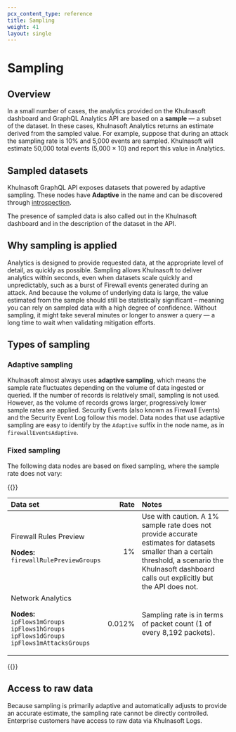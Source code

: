 ```yaml
---
pcx_content_type: reference
title: Sampling
weight: 41
layout: single
---
```


# Sampling

## Overview

In a small number of cases, the analytics provided on the Khulnasoft dashboard and GraphQL Analytics API are based on a **sample** — a subset of the dataset. In these cases, Khulnasoft Analytics returns an estimate derived from the sampled value. For example, suppose that during an attack the sampling rate is 10% and 5,000 events are sampled. Khulnasoft will estimate 50,000 total events (5,000 × 10) and report this value in Analytics.

## Sampled datasets

Khulnasoft GraphQL API exposes datasets that powered by adaptive sampling. These
nodes have **Adaptive** in the name and can be discovered through
[introspection][1].

The presence of sampled data is also called out in the Khulnasoft dashboard and
in the description of the dataset in the API.

## Why sampling is applied

Analytics is designed to provide requested data, at the appropriate level of detail, as quickly as possible. Sampling allows Khulnasoft to deliver analytics within seconds, even when datasets scale quickly and unpredictably, such as a burst of Firewall events generated during an attack. And because the volume of underlying data is large, the value estimated from the sample should still be statistically significant – meaning you can rely on sampled data with a high degree of confidence. Without sampling, it might take several minutes or longer to answer a query — a long time to wait when validating mitigation efforts.

## Types of sampling

### Adaptive sampling

Khulnasoft almost always uses **adaptive sampling**, which means the sample rate fluctuates depending on the volume of data ingested or queried. If the number of records is relatively small, sampling is not used. However, as the volume of records grows larger, progressively lower sample rates are applied. Security Events (also known as Firewall Events) and the Security Event Log follow this model. Data nodes that use adaptive sampling are easy to identify by the `Adaptive` suffix in the node name, as in `firewallEventsAdaptive`.

### Fixed sampling

The following data nodes are based on fixed sampling, where the sample rate does not vary:

{{<table-wrap>}}

| Data set                                                                                                                                                                                                                                                                                                                             |                 Rate | Notes                                                                                                                                                                                                                   |
| :----------------------------------------------------------------------------------------------------------------------------------------------------------------------------------------------------------------------------------------------------------------------------------------------------------------------------------- | -------------------: | :---------------------------------------------------------------------------------------------------------------------------------------------------------------------------------------------------------------------- |
| Firewall Rules Preview<br /><p><b>Nodes:</b><br />`firewallRulePreviewGroups`</p>                                                                                                                                                                                                                                                    |                   1% | Use with caution. A 1% sample rate does not provide accurate estimates for datasets smaller than a certain threshold, a scenario the Khulnasoft dashboard calls out explicitly but the API does not.                    |
| Network Analytics<br /><p><b>Nodes:</b><br />`ipFlows1mGroups`<br />`ipFlows1hGroups`<br />`ipFlows1dGroups`<br />`ipFlows1mAttacksGroups`</p>                                                                                                                                                                                       |               0.012% | Sampling rate is in terms of packet count (1 of every 8,192 packets).                                                                                                                                                   |

{{</table-wrap>}}

## Access to raw data

Because sampling is primarily adaptive and automatically adjusts to provide an accurate estimate, the sampling rate cannot be directly controlled. Enterprise customers have access to raw data via Khulnasoft Logs.

[1]: </analytics/graphql-api/features/discovery/introspection/>
